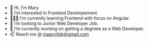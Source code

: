 - 👋 Hi, I’m Mary
- 💞️ I’m interested in Frontend Developement.
- 👩🏻‍💻 I'm currently learning Frontend with focus on Angular.
- 👀 I’m looking to Junior Web Developer Job.
- 🔭 I’m currently working on getting a degreee as a Web Developer.
- 📫 Reach me @ maaryhbb@gmail.com


